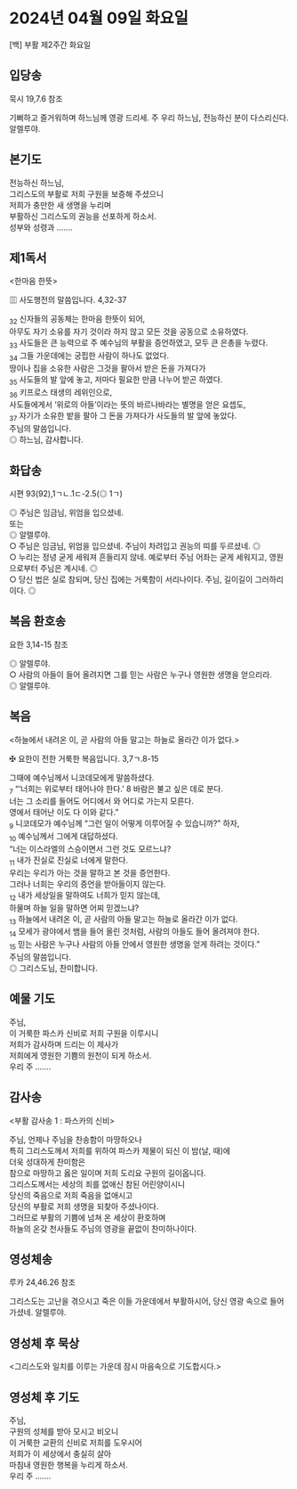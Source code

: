 # 2024년 04월 09일 화요일

[백] 부활 제2주간 화요일  


## 입당송

묵시 19,7.6 참조

기뻐하고 즐거워하며 하느님께 영광 드리세. 주 우리 하느님, 전능하신 분이 다스리신다. 알렐루야.  
  
## 본기도

전능하신 하느님,  
그리스도의 부활로 저희 구원을 보증해 주셨으니  
저희가 충만한 새 생명을 누리며  
부활하신 그리스도의 권능을 선포하게 하소서.  
성부와 성령과 …….  
  
## 제1독서

<한마음 한뜻>

▥ 사도행전의 말씀입니다. 4,32-37

<sub>32</sub> 신자들의 공동체는 한마음 한뜻이 되어,  
아무도 자기 소유를 자기 것이라 하지 않고 모든 것을 공동으로 소유하였다.  
<sub>33</sub> 사도들은 큰 능력으로 주 예수님의 부활을 증언하였고, 모두 큰 은총을 누렸다.  
<sub>34</sub> 그들 가운데에는 궁핍한 사람이 하나도 없었다.  
땅이나 집을 소유한 사람은 그것을 팔아서 받은 돈을 가져다가  
<sub>35</sub> 사도들의 발 앞에 놓고, 저마다 필요한 만큼 나누어 받곤 하였다.  
<sub>36</sub> 키프로스 태생의 레위인으로,  
사도들에게서 ‘위로의 아들’이라는 뜻의 바르나바라는 별명을 얻은 요셉도,  
<sub>37</sub> 자기가 소유한 밭을 팔아 그 돈을 가져다가 사도들의 발 앞에 놓았다.  
주님의 말씀입니다.  
◎ 하느님, 감사합니다.  
  
## 화답송

시편 93(92),1ㄱㄴ.1ㄷ-2.5(◎ 1ㄱ)

◎ 주님은 임금님, 위엄을 입으셨네.  
또는  
◎ 알렐루야.  
○ 주님은 임금님, 위엄을 입으셨네. 주님이 차려입고 권능의 띠를 두르셨네. ◎  
○ 누리는 정녕 굳게 세워져 흔들리지 않네. 예로부터 주님 어좌는 굳게 세워지고, 영원으로부터 주님은 계시네. ◎  
○ 당신 법은 실로 참되며, 당신 집에는 거룩함이 서리나이다. 주님, 길이길이 그러하리이다. ◎  
  
## 복음 환호송

요한 3,14-15 참조

◎ 알렐루야.  
○ 사람의 아들이 들어 올려지면 그를 믿는 사람은 누구나 영원한 생명을 얻으리라.  
◎ 알렐루야.  
  
## 복음

<하늘에서 내려온 이, 곧 사람의 아들 말고는 하늘로 올라간 이가 없다.>

✠ 요한이 전한 거룩한 복음입니다. 3,7ㄱ.8-15

그때에 예수님께서 니코데모에게 말씀하셨다.  
<sub>7</sub> “‘너희는 위로부터 태어나야 한다.’ 8 바람은 불고 싶은 데로 분다.  
너는 그 소리를 들어도 어디에서 와 어디로 가는지 모른다.  
영에서 태어난 이도 다 이와 같다.”  
<sub>9</sub> 니코데모가 예수님께 “그런 일이 어떻게 이루어질 수 있습니까?” 하자,  
<sub>10</sub> 예수님께서 그에게 대답하셨다.  
“너는 이스라엘의 스승이면서 그런 것도 모르느냐?  
<sub>11</sub> 내가 진실로 진실로 너에게 말한다.  
우리는 우리가 아는 것을 말하고 본 것을 증언한다.  
그러나 너희는 우리의 증언을 받아들이지 않는다.  
<sub>12</sub> 내가 세상일을 말하여도 너희가 믿지 않는데,  
하물며 하늘 일을 말하면 어찌 믿겠느냐?  
<sub>13</sub> 하늘에서 내려온 이, 곧 사람의 아들 말고는 하늘로 올라간 이가 없다.  
<sub>14</sub> 모세가 광야에서 뱀을 들어 올린 것처럼, 사람의 아들도 들어 올려져야 한다.  
<sub>15</sub> 믿는 사람은 누구나 사람의 아들 안에서 영원한 생명을 얻게 하려는 것이다.”  
주님의 말씀입니다.  
◎ 그리스도님, 찬미합니다.  
  
## 예물 기도

주님,  
이 거룩한 파스카 신비로 저희 구원을 이루시니  
저희가 감사하며 드리는 이 제사가  
저희에게 영원한 기쁨의 원천이 되게 하소서.  
우리 주 …….  
  
## 감사송

<부활 감사송 1 : 파스카의 신비>

주님, 언제나 주님을 찬송함이 마땅하오나  
특히 그리스도께서 저희를 위하여 파스카 제물이 되신 이 밤(날, 때)에  
더욱 성대하게 찬미함은  
참으로 마땅하고 옳은 일이며 저희 도리요 구원의 길이옵니다.  
그리스도께서는 세상의 죄를 없애신 참된 어린양이시니  
당신의 죽음으로 저희 죽음을 없애시고  
당신의 부활로 저희 생명을 되찾아 주셨나이다.  
그러므로 부활의 기쁨에 넘쳐 온 세상이 환호하며  
하늘의 온갖 천사들도 주님의 영광을 끝없이 찬미하나이다.  
  
## 영성체송

루카 24,46.26 참조

그리스도는 고난을 겪으시고 죽은 이들 가운데에서 부활하시어, 당신 영광 속으로 들어가셨네. 알렐루야.  
  
## 영성체 후 묵상

<그리스도와 일치를 이루는 가운데 잠시 마음속으로 기도합시다.>  
## 영성체 후 기도

주님,  
구원의 성체를 받아 모시고 비오니  
이 거룩한 교환의 신비로 저희를 도우시어  
저희가 이 세상에서 충실히 살아  
마침내 영원한 행복을 누리게 하소서.  
우리 주 …….